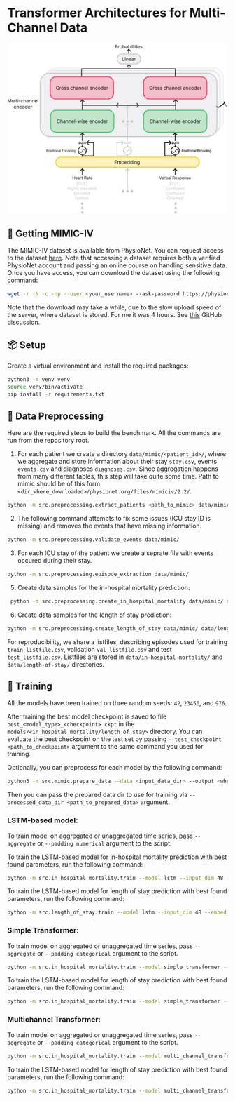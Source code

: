 # Transformer Architectures for Multi-Channel Data

<p align="center">
<img src="./img/multi-channel-transformer.svg"/>
</p>

## :hospital: Getting MIMIC-IV

The MIMIC-IV dataset is available from PhysioNet. You can request access to the
dataset [here](https://physionet.org/content/mimiciv/2.2/).
Note that accessing a dataset requires both a verified PhysioNet account and passing an online course on handling
sensitive data.
Once you have access, you can download the dataset using the following command:

```bash
wget -r -N -c -np --user <your_username> --ask-password https://physionet.org/files/mimiciv/2.2/
```

Note that the download may take a while, due to the slow upload speed of the server, where dataset is stored.
For me it was 4 hours.
See [this](https://github.com/MIT-LCP/mimic-code/issues/600) GitHub discussion.

## :package: Setup

Create a virtual environment and install the required packages:

```bash
python3 -m venv venv
source venv/bin/activate
pip install -r requirements.txt
```

## :hammer: Data Preprocessing

Here are the required steps to build the benchmark.
All the commands are run from the repository root.

1. For each patient we create a directory `data/mimic/<patient_id>/`, where we aggregate and store information about
   their stay `stay.csv`, events `events.csv` and diagnoses `diagnoses.csv`.
   Since aggregation happens from many different tables, this step will take quite some time.
   Path to mimic should be of this form `<dir_where_downloaded>/physionet.org/files/mimiciv/2.2/`.

```bash
python -m src.preprocessing.extract_patients <path_to_mimic> data/mimic/
```

2. The following command attempts to fix some issues (ICU stay ID is missing) and removes the events that have missing
   information.

```bash
python -m src.preprocessing.validate_events data/mimic/
```

3. For each ICU stay of the patient we create a seprate file with events occured during their stay.

```bash
python -m src.preprocessing.episode_extraction data/mimic/
```

5. Create data samples for the in-hospital mortality prediction:

```bash
 python -m src.preprocessing.create_in_hospital_mortality data/mimic/ data/in-hospital-mortality/
```

6. Create data samples for the length of stay prediction:

```bash
python -m src.preprocessing.create_length_of_stay data/mimic/ data/length-of-stay/
```

For reproducibility, we share a listfiles, describing episodes used for training `train_listfile.csv`,
validation `val_listfile.csv` and test `test_listfile.csv`.
Listfiles are stored in `data/in-hospital-mortality/` and `data/length-of-stay/` directories.

## :running: Training

All the models have been trained on three random seeds: `42`, `23456`, and `976`.

After training the best model checkpoint is saved to file `best_<model_type>_<checkpoint>.ckpt` in
the `models/<in_hospital_mortality/length_of_stay>` directory.
You can evaluate the best checkpoint on the test set by passing `--test_checkpoint <path_to_checkpoint>` argument to the
same command you used for training.

Optionally, you can preprocess for each model by the following command:

```bash
python3 -m src.mimic.prepare_data --data <input_data_dir> --output <where_to_write_prepared_files> --max_seq_len <number of hours or -1 for unaggregated> <(--normalize --one_hot) or --discretize>````
```

Then you can pass the prepared data dir to use for training via `--processed_data_dir <path_to_prepared_data>` argument.

### LSTM-based model:

To train model on aggregated or unaggregated time series, pass `--aggregate` or `--padding numerical` argument to the
script.

To train the LSTM-based model for in-hospital mortality prediction with best found parameters, run the following
command:

```bash
python -m src.in_hospital_mortality.train --model lstm --input_dim 48 --embed_dim 16 --num_layers 1 --batch_size 64 --lr 0.001 --dropout 0.3 --output_dim 2 --normalize --one_hot --seed <your_seed> <--aggregate/ --padding numerical>
```

To train the LSTM-based model for length of stay prediction with best found parameters, run the following command:

```bash
python -m src.length_of_stay.train --model lstm --input_dim 48 --embed_dim 64 --num_layers 1 --batch_size 64 --lr 0.001 --dropout 0.3 --output_dim 9 --normalize --one_hot --seed <your_seed> <--aggregate/ --padding numerical>
```

### Simple Transformer:

To train model on aggregated or unaggregated time series, pass `--aggregate` or `--padding categorical` argument to the
script.


```bash
python -m src.in_hospital_mortality.train --model simple_transformer --input_dim 132 --embed_dim 32 --batch_size 64 --lr 0.001 --dropout 0.1 --output_dim 2 --discretize --seed <your_seed> <--aggregate/ --padding categorical>
```

To train the LSTM-based model for length of stay prediction with best found parameters, run the following command:

```bash
python -m src.in_hospital_mortality.train --model simple_transformer --input_dim 132 --embed_dim 32 --batch_size 64 --lr 0.001 --dropout 0.1 --output_dim 9 --discretize --seed <your_seed> <--aggregate/ --padding categorical>
```

### Multichannel Transformer:

To train model on aggregated or unaggregated time series, pass `--aggregate` or `--padding categorical` argument to the
script.


```bash
python -m src.in_hospital_mortality.train --model multi_channel_transformer --input_dim 17 --embed_dim 32 --batch_size 64 --lr 0.00005 --dropout 0.1 --output_dim 2 --discretize --seed <your_seed> <--aggregate/ --padding categorical>
```

To train the LSTM-based model for length of stay prediction with best found parameters, run the following command:

```bash
python -m src.in_hospital_mortality.train --model multi_channel_transformer --input_dim 17  --embed_dim 32 --batch_size 64 --lr 0.00005 --dropout 0.1 --output_dim 9 --discretize --seed <your_seed> <--aggregate/ --padding categorical>
```